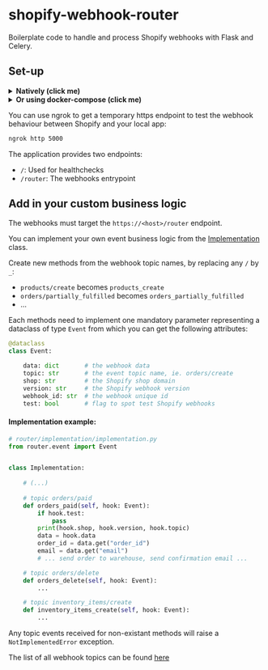 # shopify-webhook-router  

Boilerplate code to handle and process Shopify webhooks with Flask and Celery.  

## Set-up

<details>
<summary><b>Natively (click me)</b></summary>

Create a `local.dev` environment file from the template example.

``` sh
cp environments/local.dev.template environments/local.dev
```

In this file, you will need to input some info related to your Shopify store:

``` text
# environments/local.dev

FLASK_ENV=development
FLASK_DEBUG=1

# Signed Shopify secret used to verify the webhooks
HMAC_SECRET=<secret>

# Comma separated lists
SHOPIFY_DOMAIN_ALLOWLIST=<domain.myshopify.com>
SHOPIFY_SUPPORTED_API_VERSIONS=2021-04,2021-07

REDIS_HOSTNAME=localhost
REDIS_PORT=6379
```

Start a local instance of Redis from docker:

``` sh
docker run -d -p 6379:6379 redis
```

Start a local instance of the Flask app:
``` sh
make local
```

Start a local instance of Celery:
``` sh
make worker
```

</details>

<details>
<summary><b>Or using docker-compose (click me)</b></summary>

Create a `docker.dev` environment file from the template example.

``` sh
cp environments/local.dev.template environments/docker.dev
```

In this file, you will need to input some info related to your Shopify store:

``` text
# environments/docker.dev

FLASK_ENV=development
FLASK_DEBUG=1

# Signed Shopify secret used to verify the webhooks
HMAC_SECRET=<secret>

# Comma separated lists
SHOPIFY_DOMAIN_ALLOWLIST=<domain.myshopify.com>
SHOPIFY_SUPPORTED_API_VERSIONS=2021-04,2021-07

REDIS_HOSTNAME=localhost
REDIS_PORT=6379
```

Launch Flask, Celery and Redis from the docker-compose-dev file using:

``` sh
make dc-start
```

Stop the containers with:

``` sh
make dc-stop
```

</details>

You can use ngrok to get a temporary https endpoint to test the webhook behaviour
between Shopify and your local app:  

``` sh
ngrok http 5000
```

The application provides two endpoints:
- `/`: Used for healthchecks
- `/router`: The webhooks entrypoint


## Add in your custom business logic

The webhooks must target the `https://<host>/router` endpoint.  

You can implement your own event business logic from the [Implementation](https://github.com/smallwat3r/shopify-webhook-router/blob/master/router/implementation/implementation.py) class.

Create new methods from the webhook topic names, by replacing any `/` by `_`:
- `products/create` becomes `products_create`
- `orders/partially_fulfilled` becomes `orders_partially_fulfilled`
- ...

Each methods need to implement one mandatory parameter representing a dataclass of
type `Event` from which you can get the following attributes:

``` python
@dataclass
class Event:

    data: dict       # the webhook data
    topic: str       # the event topic name, ie. orders/create
    shop: str        # the Shopify shop domain
    version: str     # the Shopify webhook version
    webhook_id: str  # the webhook unique id
    test: bool       # flag to spot test Shopify webhooks
```

#### Implementation example:  

``` python
# router/implementation/implementation.py
from router.event import Event


class Implementation:
 
    # (...)
    
    # topic orders/paid
    def orders_paid(self, hook: Event):
        if hook.test:
            pass
        print(hook.shop, hook.version, hook.topic)
        data = hook.data
        order_id = data.get("order_id")
        email = data.get("email")
        # ... send order to warehouse, send confirmation email ...

    # topic orders/delete
    def orders_delete(self, hook: Event):
        ...

    # topic inventory_items/create
    def inventory_items_create(self, hook: Event):
        ...

```

Any topic events received for non-existant methods will raise a `NotImplementedError` exception.  

The list of all webhook topics can be found [here](https://help.shopify.com/en/api/reference/events/webhook)  
